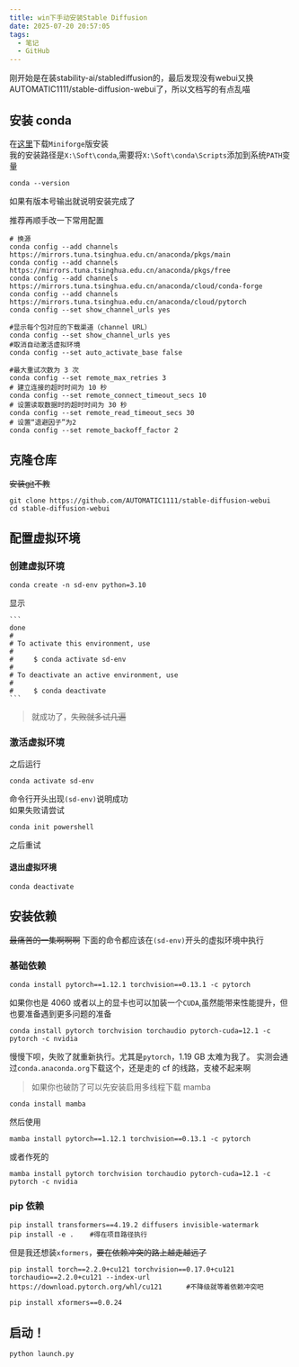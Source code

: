 ```yaml
---
title: win下手动安装Stable Diffusion
date: 2025-07-20 20:57:05
tags:
  - 笔记
  - GitHub
---
```


刚开始是在装stability-ai/stablediffusion的，最后发现没有webui又换AUTOMATIC1111/stable-diffusion-webui了，所以文档写的有点乱喵
<!-- more -->
## 安装 conda

在[这里](https://docs.conda.io/en/latest/)下载`Miniforge`版安装  
我的安装路径是`X:\Soft\conda`,需要将`X:\Soft\conda\Scripts`添加到系统`PATH`变量

```
conda --version
```

如果有版本号输出就说明安装完成了

推荐再顺手改一下常用配置

```
# 换源
conda config --add channels https://mirrors.tuna.tsinghua.edu.cn/anaconda/pkgs/main
conda config --add channels https://mirrors.tuna.tsinghua.edu.cn/anaconda/pkgs/free
conda config --add channels https://mirrors.tuna.tsinghua.edu.cn/anaconda/cloud/conda-forge
conda config --add channels https://mirrors.tuna.tsinghua.edu.cn/anaconda/cloud/pytorch
conda config --set show_channel_urls yes

#显示每个包对应的下载渠道（channel URL）
conda config --set show_channel_urls yes
#取消自动激活虚拟环境
conda config --set auto_activate_base false

#最大重试次数为 3 次
conda config --set remote_max_retries 3
# 建立连接的超时时间为 10 秒
conda config --set remote_connect_timeout_secs 10
# 设置读取数据时的超时时间为 30 秒
conda config --set remote_read_timeout_secs 30
# 设置“退避因子”为2
conda config --set remote_backoff_factor 2

```

## 克隆仓库

~~安装[git](https://git-scm.com/downloads)不教~~

```
git clone https://github.com/AUTOMATIC1111/stable-diffusion-webui
cd stable-diffusion-webui
```

## 配置虚拟环境

### 创建虚拟环境

```
conda create -n sd-env python=3.10
```

显示

>

    ```
    done
    #
    # To activate this environment, use
    #
    #     $ conda activate sd-env
    #
    # To deactivate an active environment, use
    #
    #     $ conda deactivate
    ```

> 就成功了，~~失败就多试几遍~~

### 激活虚拟环境

之后运行

```
conda activate sd-env
```

命令行开头出现`(sd-env)`说明成功  
如果失败请尝试

```
conda init powershell
```

之后重试
#### 退出虚拟环境
```
conda deactivate
```
## 安装依赖

~~最痛苦的一集啊啊啊~~
下面的命令都应该在`(sd-env)`开头的虚拟环境中执行

### 基础依赖

```
conda install pytorch==1.12.1 torchvision==0.13.1 -c pytorch
```

如果你也是 4060 或者以上的显卡也可以加装一个`CUDA`,虽然能带来性能提升，但也要准备遇到更多问题的准备

```
conda install pytorch torchvision torchaudio pytorch-cuda=12.1 -c pytorch -c nvidia
```

慢慢下呗，失败了就重新执行。尤其是`pytorch`，1.19 GB 太难为我了。
实测会通过`conda.anaconda.org`下载这个，还是走的 cf 的线路，支棱不起来啊

> 如果你也破防了可以先安装启用多线程下载 mamba

```
conda install mamba
```

然后使用

```
mamba install pytorch==1.12.1 torchvision==0.13.1 -c pytorch
```

或者作死的

```
mamba install pytorch torchvision torchaudio pytorch-cuda=12.1 -c pytorch -c nvidia
```

### pip 依赖

```
pip install transformers==4.19.2 diffusers invisible-watermark
pip install -e .    #得在项目路径执行
```

但是我还想装`xformers`，~~要在依赖冲突的路上越走越远了~~

```
pip install torch==2.2.0+cu121 torchvision==0.17.0+cu121 torchaudio==2.2.0+cu121 --index-url https://download.pytorch.org/whl/cu121      #不降级就等着依赖冲突吧

pip install xformers==0.0.24
```
## 启动！
```
python launch.py
```
